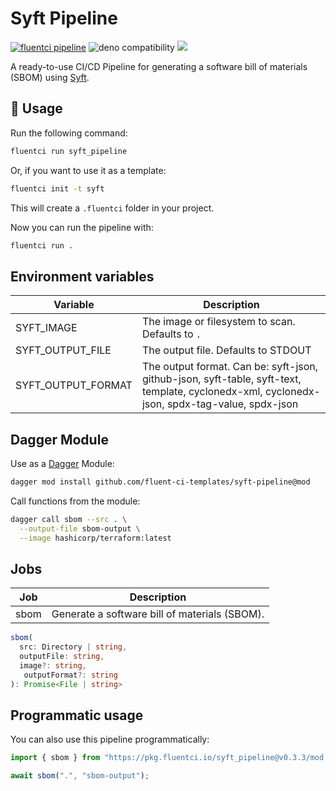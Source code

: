 # Syft Pipeline

[![fluentci pipeline](https://img.shields.io/badge/dynamic/json?label=pkg.fluentci.io&labelColor=%23000&color=%23460cf1&url=https%3A%2F%2Fapi.fluentci.io%2Fv1%2Fpipeline%2Fsyft_pipeline&query=%24.version)](https://pkg.fluentci.io/syft_pipeline)
![deno compatibility](https://shield.deno.dev/deno/^1.37)
[![](https://img.shields.io/codecov/c/gh/fluent-ci-templates/syft-pipeline)](https://codecov.io/gh/fluent-ci-templates/syft-pipeline)

A ready-to-use CI/CD Pipeline for generating a software bill of materials (SBOM) using [Syft](https://github.com/anchore/syft).

## 🚀 Usage

Run the following command:

```bash
fluentci run syft_pipeline
```

Or, if you want to use it as a template:

```bash
fluentci init -t syft
```

This will create a `.fluentci` folder in your project.

Now you can run the pipeline with:

```bash
fluentci run .
```

## Environment variables

| Variable                | Description                                       |
| ----------------------- | ------------------------------------------------- |
| SYFT_IMAGE              | The image or filesystem to scan. Defaults to `.`                                 |
| SYFT_OUTPUT_FILE        | The output file. Defaults to STDOUT                                    |
| SYFT_OUTPUT_FORMAT      | The output format. Can be: syft-json, github-json, syft-table, syft-text, template, cyclonedx-xml, cyclonedx-json, spdx-tag-value, spdx-json   |

## Dagger Module

Use as a [Dagger](https://dagger.io) Module:

```bash
dagger mod install github.com/fluent-ci-templates/syft-pipeline@mod
```

Call functions from the module:

```bash
dagger call sbom --src . \
  --output-file sbom-output \
  --image hashicorp/terraform:latest
```

## Jobs

| Job      | Description                                   |
| -------- | --------------------------------------------- |
| sbom     | Generate a software bill of materials (SBOM). |

```typescript
sbom(
  src: Directory | string,
  outputFile: string,
  image?: string,
   outputFormat?: string
): Promise<File | string>
```

## Programmatic usage

You can also use this pipeline programmatically:

```ts
import { sbom } from "https://pkg.fluentci.io/syft_pipeline@v0.3.3/mod.ts";

await sbom(".", "sbom-output");
```
